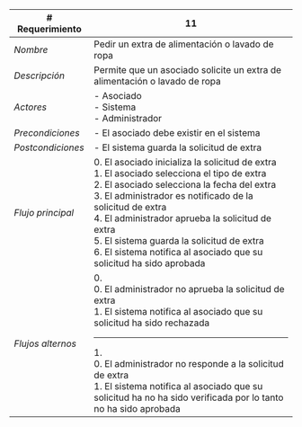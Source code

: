 |# Requerimiento|11 |
|-|-|
| *Nombre*|Pedir un extra de alimentación o lavado de ropa
| *Descripción*| Permite que un asociado solicite un extra de alimentación o lavado de ropa |
|*Actores*| - Asociado<br> - Sistema<br> - Administrador
|*Precondiciones*| - El asociado debe existir en el sistema
|*Postcondiciones*| - El sistema guarda la solicitud de extra
|*Flujo principal*|0.  El asociado inicializa la solicitud de extra<br>1.  El asociado selecciona el tipo de extra<br>2.  El asociado selecciona la fecha del extra<br>3.  El administrador es notificado de la solicitud de extra<br>4.  El administrador aprueba la solicitud de extra<br>5.  El sistema guarda la solicitud de extra<br>6.  El sistema notifica al asociado que su solicitud ha sido aprobada
|*Flujos alternos*|0. <br> 0. El administrador no aprueba la solicitud de extra<br>1. El sistema notifica al asociado que su solicitud ha sido rechazada<hr>1. <br> 0. El administrador no responde a la solicitud de extra<br>1. El sistema notifica al asociado que su solicitud ha no ha sido verificada por lo tanto no ha sido aprobada
